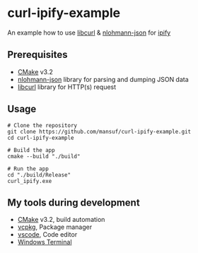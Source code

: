 # curl-ipify-example

An example how to use [libcurl](https://curl.se/libcurl/) &amp; [nlohmann-json](https://github.com/nlohmann/json) for [ipify](https://www.ipify.org/)

## Prerequisites

- [CMake](https://cmake.org/) v3.2
- [nlohmann-json](https://github.com/nlohmann/json) library for parsing and dumping JSON data
- [libcurl](https://curl.se/libcurl/) library for HTTP(s) request

## Usage

```shell
# Clone the repository
git clone https://github.com/mansuf/curl-ipify-example.git
cd curl-ipify-example

# Build the app
cmake --build "./build"

# Run the app
cd "./build/Release"
curl_ipify.exe
```

## My tools during development 

- [CMake](https://cmake.org/) v3.2, build automation
- [vcpkg](https://github.com/microsoft/vcpkg), Package manager
- [vscode](https://github.com/microsoft/vscode), Code editor
- [Windows Terminal](https://github.com/microsoft/terminal)

